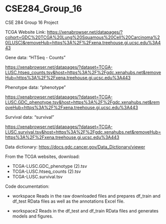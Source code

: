 # CSE284_Group_16
CSE 284 Group 16 Project

TCGA Website Link: https://xenabrowser.net/datapages/?cohort=GDC%20TCGA%20Lung%20Squamous%20Cell%20Carcinoma%20(LUSC)&removeHub=https%3A%2F%2Fxena.treehouse.gi.ucsc.edu%3A443 

Gene data: “HTSeq - Counts” 

https://xenabrowser.net/datapages/?dataset=TCGA-LUSC.htseq_counts.tsv&host=https%3A%2F%2Fgdc.xenahubs.net&removeHub=https%3A%2F%2Fxena.treehouse.gi.ucsc.edu%3A443 

Phenotype data: “phenotype” 

https://xenabrowser.net/datapages/?dataset=TCGA-LUSC.GDC_phenotype.tsv&host=https%3A%2F%2Fgdc.xenahubs.net&removeHub=https%3A%2F%2Fxena.treehouse.gi.ucsc.edu%3A443 

Survival data: “survival” 

https://xenabrowser.net/datapages/?dataset=TCGA-LUSC.survival.tsv&host=https%3A%2F%2Fgdc.xenahubs.net&removeHub=https%3A%2F%2Fxena.treehouse.gi.ucsc.edu%3A443 

Data dictionary: https://docs.gdc.cancer.gov/Data_Dictionary/viewer 

From the TCGA websites, download:
- TCGA-LUSC.GDC_phenotype (2).tsv
- TCGA-LUSC.htseq_counts (2).tsv
- TCGA-LUSC.survival.tsv


Code documentation:

- workspace
Reads in the raw downloaded files and prepares df_train and df_test RData files as well as the annotations Excel file.

- workspace2
Reads in the df_test and df_train RData files and generates models and figures.

